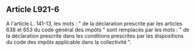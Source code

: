 Article L921-6
----
A l'article L. 141-13, les mots : " de la déclaration prescrite par les articles
638 et 653 du code général des impôts " sont remplacés par les mots : " de la
déclaration prescrite dans les conditions prescrites par les dispositions du
code des impôts applicable dans la collectivité ".
